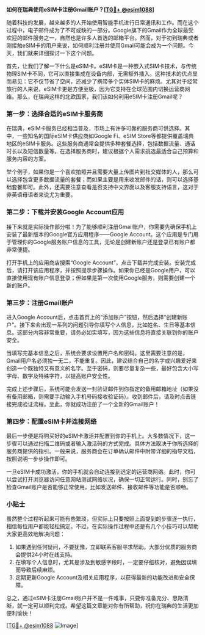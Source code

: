 **如何在瑞典使用eSIM卡注册Gmail账户？[[TG💪+ @esim1088](https://t.me/s/esim1088)]**

随着科技的发展，越来越多的人开始使用智能手机进行日常通讯和工作。而在这个过程中，电子邮件成为了不可或缺的一部分。Google旗下的Gmail作为全球最受欢迎的邮件服务之一，自然也是许多人首选的邮箱平台。然而，对于初到瑞典或者刚接触eSIM卡的用户来说，如何顺利注册并使用Gmail可能会成为一个问题。今天，我们就来详细探讨一下这个问题。

首先，让我们了解一下什么是eSIM卡。eSIM卡是一种嵌入式SIM卡技术，与传统物理SIM卡不同，它可以直接集成在设备内部，无需额外插入。这种技术的优点显而易见：它不仅节省了空间，还减少了携带多个实体SIM卡的麻烦。尤其对于经常旅行的人来说，eSIM卡更是方便至极，因为它支持在全球范围内切换运营商网络。那么，在瑞典这样的北欧国家，我们该如何利用eSIM卡注册Gmail呢？

### 第一步：选择合适的eSIM卡服务商

在瑞典，eSIM卡服务已经相当普及，市场上有许多可靠的服务商可供选择。其中，一些知名的国际eSIM卡供应商如Google Fi、eSIM Store等都提供覆盖瑞典地区的eSIM卡服务。这些服务商通常会提供多种套餐选择，包括数据流量、通话时长以及短信数量等。在选择服务商时，建议根据个人需求挑选最适合自己预算和服务内容的方案。

举个例子，如果你是一个喜欢拍照并且需要大量上传图片到社交媒体的人，那么可以选择包含更多数据流量的套餐；而如果主要是用来收发邮件的话，则可以选择基础套餐即可。此外，还需要注意查看是否支持中文界面以及客服支持语言，这对于非英语母语者来说尤为重要。

### 第二步：下载并安装Google Account应用

接下来就是实际操作部分啦！为了能够顺利注册Gmail账户，你需要先确保手机上安装了最新版本的Google官方应用程序——Google Account。这个应用是专门用于管理你的Google服务账户信息的工具，无论是创建新账户还是登录已有账户都非常便捷。

打开手机上的应用商店搜索“Google Account”，点击下载并完成安装。安装完成后，请打开该应用程序，并按照提示步骤操作。如果你已经是Google用户，可以直接使用现有账户信息登录；但如果是第一次使用Google服务，则需要创建一个新的账户。

### 第三步：注册Gmail账户

进入Google Account后，点击首页上的“添加账户”按钮，然后选择“创建新账户”。接下来会出现一系列的问题引导你填写个人信息，比如姓名、生日等基本信息。这部分内容非常重要，请务必如实填写，因为这些信息将直接关联到你的账户安全。

当填写完基本信息之后，系统会要求设置用户名和密码。这里需要注意的是，Gmail用户名必须独一无二，不能重复。因此，建议结合自己的名字或兴趣爱好来创造一个既独特又有意义的名字。至于密码，则要尽量复杂一些，最好包含大小写字母、数字及特殊字符，以提高账户安全性。

完成上述步骤后，系统可能会发送一封验证邮件到你指定的备用邮箱地址（如果没有备用邮箱，则需要手动输入手机号码接收验证码）。收到邮件后，请及时点击链接完成验证流程。至此，你就成功注册了一个全新的Gmail账户！

### 第四步：配置eSIM卡并连接网络

最后一步便是将购买好的eSIM卡激活并配置到你的手机上。大多数情况下，这一步骤可以通过扫描二维码或者输入激活码的方式完成。具体方法取决于你所选择的服务商提供的指引。一般来说，服务商会在订单确认邮件中附带详细的指导文档，按照说明一步步操作即可。

一旦eSIM卡成功激活，你的手机就会自动连接到选定的运营商网络。此时，你可以尝试打开浏览器访问任意网站测试网络状况，确保一切正常运行。同时，别忘了检查Gmail账户是否能够正常使用，比如发送邮件、接收邮件等功能是否顺畅。

### 小贴士

虽然整个过程听起来可能有些繁琐，但实际上只要按照上面提到的步骤逐一执行，相信每位用户都能轻松搞定。不过，在实际操作过程中还是有几个小技巧可以帮助大家更高效地解决问题：

1. 如果遇到任何疑问，不要犹豫，立即联系客服寻求帮助。大部分优质的服务商会提供24小时在线支持。
2. 在填写个人信息时，尤其是涉及到敏感字段时，一定要仔细核对，避免因误填而导致后续麻烦。
3. 定期更新Google Account及相关应用程序，以获得最新的功能改进和安全保障。

总之，通过eSIM卡注册Gmail账户并不是一件难事，只要你准备充分、思路清晰，就一定可以顺利完成。希望这篇文章能对你有所帮助，祝你在瑞典的生活更加便利愉快！

[[TG💪+ @esim1088](https://t.me/s/esim1088) ![Image](https://i.postimg.cc/4NQfJmqS/Snipaste-2025-05-13-00-14-12.png)]